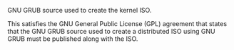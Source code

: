 GNU GRUB source used to create the kernel ISO.

This satisfies the GNU General Public License (GPL) agreement that states that the GNU GRUB source used to create a distributed ISO using GNU GRUB must be published along with the ISO.

